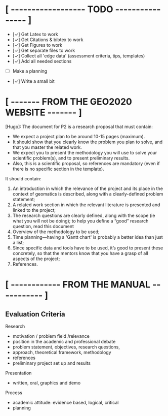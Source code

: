 
# [ ------------------ TODO ---------------- ] #
 
 - [✓] Get Latex to work 
 - [✓] Get Citations & bibtex to work
 - [✓] Get Figures to work
 - [✓] Get separate files to work
 - [✓] Collect all 'edge data' (assessment criteria, tips, templates)
 - [✓] Add all needed sections
 - [ ] Make a planning
 - [✓] Write a small bit 



# [ ------- FROM THE GEO2020 WEBSITE ------- ] #

[Hugo]: The document for P2 is a research proposal that must contain:
- We expect a project plan to be around 10-15 pages (maximum). 
- It should show that you clearly know the problem you plan to solve, and that you master the related work. 
- We expect you to present the methodology you will use to solve your scientific problem(s), and to present preliminary results. 
- Also, this is a scientific proposal, so references are mandatory (even if there is no specific section in the template).

It should contain: 
  1. An introduction in which the relevance of the project and its place in the context of geomatics is described, along with a clearly-defined problem statement;
  2. A related work section in which the relevant literature is presented and linked to the project;
  3. The research questions are clearly defined, along with the scope (ie what you will not be doing); to help you define a “good” research question, read this document
  4. Overview of the methodology to be used;
  5. Time planning—having a 'Gantt chart' is probably a better idea than just a list;
  6. Since specific data and tools have to be used, it’s good to present these concretely, so that the mentors know that you have a grasp of all aspects of the project;
  7. References.

# [ ------------ FROM THE MANUAL ----------- ] #

## Evaluation Criteria

Research 
- motivation / problem field /relevance 
- position in the academic and professional debate 
- problem statement, objectives, research questions, 
- approach, theoretical framework, methodology 
- references
- preliminary project set up and results

Presentation 
- written, oral, graphics and demo 

Process
- academic attitude: evidence based, logical, critical 
- planning 

